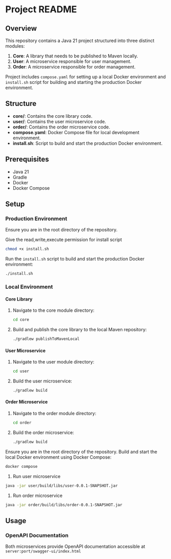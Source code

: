 # Project README

## Overview

This repository contains a Java 21 project structured into three distinct modules:

1. **Core**: A library that needs to be published to Maven locally.
2. **User**: A microservice responsible for user management.
3. **Order**: A microservice responsible for order management.

Project includes `compose.yaml` for setting up a local Docker environment and `install.sh` script for building and
starting the production Docker environment.

## Structure

- **core/**: Contains the core library code.
- **user/**: Contains the user microservice code.
- **order/**: Contains the order microservice code.
- **compose.yaml**: Docker Compose file for local development environment.
- **install.sh**: Script to build and start the production Docker environment.

## Prerequisites

- Java 21
- Gradle
- Docker
- Docker Compose

## Setup

### Production Environment

Ensure you are in the root directory of the repository.

Give the read,write,execute permission for install script

  ```bash
  chmod +x install.sh
   ```

Run the `install.sh` script to build and start the production Docker environment:

  ```bash
  ./install.sh
   ```

### Local Environment

#### Core Library

1. Navigate to the core module directory:
   ```bash
   cd core
   ```
2. Build and publish the core library to the local Maven repository:
   ```bash
   ./gradlew publishToMavenLocal
   ```

#### User Microservice

1. Navigate to the user module directory:
   ```bash
   cd user
   ```
2. Build the user microservice:
   ```bash
   ./gradlew build
   ```

#### Order Microservice

1. Navigate to the order module directory:
   ```bash
   cd order
   ```
2. Build the order microservice:
   ```bash
   ./gradlew build
   ```

Ensure you are in the root directory of the repository.
Build and start the local Docker environment using Docker Compose:

   ```bash
   docker compose
   ```

1. Run user microservice

  ```bash
  java -jar user/build/libs/user-0.0.1-SNAPSHOT.jar
   ```

1. Run order microservice

  ```bash
  java -jar order/build/libs/order-0.0.1-SNAPSHOT.jar
   ```

## Usage

### OpenAPI Documentation

Both microservices provide OpenAPI documentation accessible at `server:port/swagger-ui/index.html`

